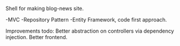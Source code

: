 Shell for making blog-news site.

-MVC
-Repository Pattern
-Entity Framework, code first approach.

Improvements todo: Better abstraction on controllers via dependency injection. Better frontend.
